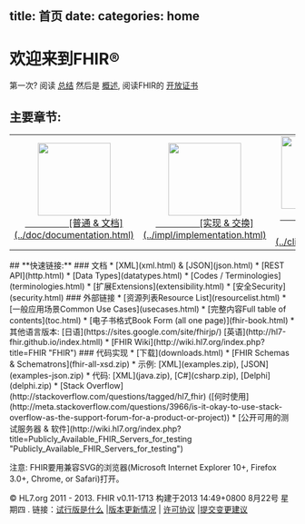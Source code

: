 title: 首页
date: 
categories: home
---

# 欢迎来到FHIR&reg; 

第一次? 阅读 [总结](../doc/summary.html) 然后是 [概述](../doc/overview.html), 阅读FHIR的 [开放证书](../doc/license.html)

##	**主要章节:**
<table class="bare"> <tr> <td align="middle"><a href="../doc/documentation.htmll"><img height="128" width="128" src="../images/icon-documentation.png"><br>&nbsp;&nbsp;&nbsp;&nbsp;&nbsp;&nbsp;&nbsp;&nbsp;&nbsp;&nbsp;&nbsp;&nbsp;&nbsp;&nbsp;&nbsp;&nbsp;&nbsp;&nbsp;[普通 &amp; 文档](../doc/documentation.html)</td>
  <td align="middle"><a href="../impl/implementation.htmll"><img height="128" width="128" src="../images/icon-implementation.png"><br>&nbsp;&nbsp;&nbsp;&nbsp;&nbsp;&nbsp;&nbsp;&nbsp;&nbsp;&nbsp;&nbsp;&nbsp;&nbsp;&nbsp;&nbsp;&nbsp;&nbsp;&nbsp;[实现 &amp; 交换](../impl/implementation.html)</td>
  <td align="middle"><a href="../clin/clinical.htmll"><img height="128" width="128" src="../images/icon-clinical.png"><br>&nbsp;&nbsp;&nbsp;&nbsp;&nbsp;&nbsp;&nbsp;&nbsp;&nbsp;&nbsp;&nbsp;&nbsp;&nbsp;&nbsp;&nbsp;&nbsp;&nbsp;&nbsp;[临床资源](../clin/clinical.html)</td>
  <td align="middle"><a href="../admin/administration.htmll"><img height="128" width="128" src="../images/icon-administration.png"><br>&nbsp;&nbsp;&nbsp;&nbsp;&nbsp;&nbsp;&nbsp;&nbsp;&nbsp;&nbsp;&nbsp;&nbsp;&nbsp;&nbsp;&nbsp;&nbsp;&nbsp;&nbsp;[管理资源](../admin/administration.html)</td>
  <td align="middle"><a href="../infra/infrastructure.htmll"><img height="128" width="128" src="../images/icon-infrastructure.png"><br>&nbsp;&nbsp;&nbsp;&nbsp;&nbsp;&nbsp;&nbsp;&nbsp;&nbsp;&nbsp;&nbsp;&nbsp;&nbsp;&nbsp;&nbsp;&nbsp;&nbsp;&nbsp;[基础架构资源](../infra/infrastructure.html)</td></tr></table>
##	**快速链接:**
###  文档 	
*   [XML](xml.html) &amp; [JSON](json.html)	
*   [REST API](http.html)	
*   [Data Types](datatypes.html)		
*   [Codes / Terminologies](terminologies.html)	
*   [扩展Extensions](extensibility.html)	
*   [安全Security](security.html)			
### 外部链接	
*   [资源列表Resource List](resourcelist.html)	
*   [一般应用场景Common Use Cases](usecases.html)	
*   [完整内容Full table of contents](toc.html)	
*   [电子书格式Book Form (all one page)](fhir-book.html)	
*   其他语言版本: [日语](https://sites.google.com/site/fhirjp/)  [英语](http://hl7-fhir.github.io/index.htmll)
*   [FHIR Wiki](http://wiki.hl7.org/index.php?title=FHIR "FHIR")	
###  代码实现
*   [下载](downloads.html)	
*   [FHIR Schemas &amp; Schematrons](fhir-all-xsd.zip)	
*   示例: [XML](examples.zip), [JSON](examples-json.zip)	
*   代码: [XML](java.zip), [C#](csharp.zip), [Delphi](delphi.zip)	
*   [Stack Overflow](http://stackoverflow.com/questions/tagged/hl7_fhir) ([何时使用](http://meta.stackoverflow.com/questions/3966/is-it-okay-to-use-stack-overflow-as-the-support-forum-for-a-product-or-project))		
*   [公开可用的测试服务器 &amp; 软件](http://wiki.hl7.org/index.php?title=Publicly_Available_FHIR_Servers_for_testing "Publicly_Available_FHIR_Servers_for_testing")	

注意: FHIR要用兼容SVG的浏览器(Microsoft Internet Explorer 10+, Firefox 3.0+, Chrome, or Safari)打开。	

&copy; HL7.org 2011 - 2013. FHIR v0.11-1713 构建于2013 14:49+0800 8月22号 星期四 . 
链接：[试行版是什么](http://hl7.org/implement/standards/fhir/dstu.htmll) |[版本更新情况](http://hl7.org/implement/standards/fhir/history.htmll) | [许可协议](http://hl7.org/implement/standards/fhir/license.htmll) |[提交变更建议](http://gforge.hl7.org/gf/project/fhir/tracker/?action=TrackerItemAdd&tracker_id=677) 	